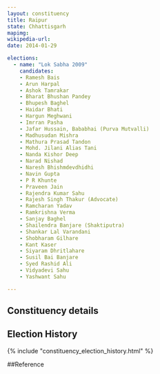 ```yaml
---
layout: constituency
title: Raipur
state: Chhattisgarh
mapimg: 
wikipedia-url: 
date: 2014-01-29

elections: 
  - name: "Lok Sabha 2009"
    candidates: 
    - Ramesh Bais 
    - Arun Harpal 
    - Ashok Tamrakar 
    - Bharat Bhushan Pandey 
    - Bhupesh Baghel 
    - Haidar Bhati 
    - Hargun Meghwani 
    - Imrran Pasha 
    - Jafar Hussain, Bababhai (Purva Mutvalli) 
    - Madhusudan Mishra 
    - Mathura Prasad Tandon 
    - Mohd. Jilani Alias Tani 
    - Nanda Kishor Deep 
    - Narad Nishad 
    - Naresh Bhishmdevdhidhi 
    - Navin Gupta 
    - P R Khunte 
    - Praveen Jain 
    - Rajendra Kumar Sahu 
    - Rajesh Singh Thakur (Advocate) 
    - Ramcharan Yadav 
    - Ramkrishna Verma 
    - Sanjay Baghel 
    - Shailendra Banjare (Shaktiputra) 
    - Shankar Lal Varandani 
    - Shobharam Gilhare 
    - Kant Kaser 
    - Siyaram Dhritlahare 
    - Susil Bai Banjare 
    - Syed Rashid Ali 
    - Vidyadevi Sahu 
    - Yashwant Sahu 

---
```

## Constituency details


## Election History
{% include "constituency_election_history.html" %}

##Reference
